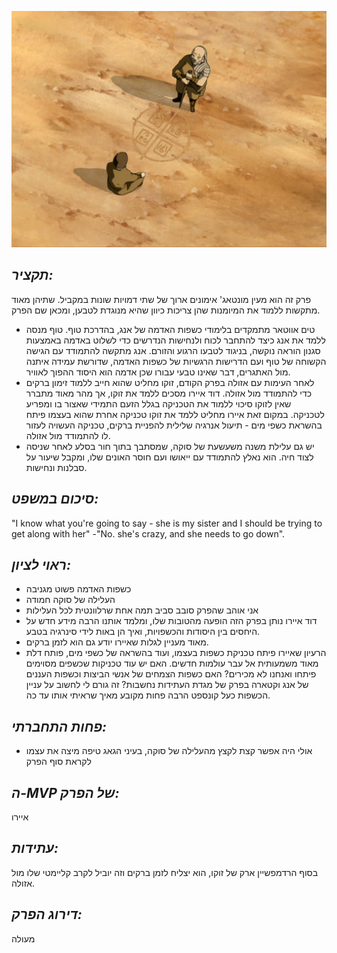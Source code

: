 ![](images/209.png "209")
## *תקציר:*
פרק זה הוא מעין מונטאג' אימונים ארוך של שתי דמויות שונות במקביל. שתיהן מאוד מתקשות ללמוד את המיומנות שהן צריכות כיוון שהיא מנוגדת לטבען, ומכאן שם הפרק.
- טים אווטאר מתמקדים בלימודי כשפות האדמה של אנג, בהדרכת טוף. טוף מנסה ללמד את אנג כיצד להתחבר לכוח ולנחישות הנדרשים כדי לשלוט באדמה באמצעות סגנון הוראה נוקשה, בניגוד לטבעו הרגוע והזורם. אנג מתקשה להתמודד עם הגישה הקשוחה של טוף ועם הדרישות הרגשיות של כשפות האדמה, שדורשת עמידה איתנה מול האתגרים, דבר שאינו טבעי עבורו שכן אדמה הוא היסוד ההפוך לאוויר.
- לאחר העימות עם אזולה בפרק הקודם, זוקו מחליט שהוא חייב ללמוד זימון ברקים כדי להתמודד מול אזולה. דוד איירו מסכים ללמד את זוקו, אך מהר מאוד מתברר שאין לזוקו סיכוי ללמוד את הטכניקה בגלל הזעם התמידי שאצור בו ומפריע לטכניקה. במקום זאת איירו מחליט ללמד את זוקו טכניקה אחרת שהוא בעצמו פיתח בהשראת כשפי מים - תיעול אנרגיה שלילית להפניית ברקים, טכניקה העשויה לעזור לו להתמודד מול אזולה.
- יש גם עלילת משנה משעשעת של סוקה, שמסתבך בתוך חור בסלע לאחר שניסה לצוד חיה. הוא נאלץ להתמודד עם ייאושו ועם חוסר האונים שלו, ומקבל שיעור על סבלנות ונחישות.


## *סיכום במשפט:*  
"I know what you're going to say - she is my sister and I should be trying to get along with her"
-"No. she's crazy, and she needs to go down".
## *ראוי לציון:*
- כשפות האדמה פשוט מגניבה
- העלילה של סוקה חמודה
- אני אוהב שהפרק סובב סביב תמה אחת שרלוונטית לכל העלילות
- דוד איירו נותן בפרק הזה הופעה מהטובות שלו, ומלמד אותנו הרבה מידע חדש על היחסים בין היסודות והכשפויות, ואיך הן באות לידי סינרגיה בטבע.
- מאוד מעניין לגלות שאיירו יודע גם הוא לזמן ברקים. 
- הרעיון שאיירו פיתח טכניקת כשפות בעצמו, ועוד בהשראה של כשפי מים, פותח דלת מאוד משמעותית אל עבר עולמות חדשים. האם יש עוד טכניקות שכשפים מסוימים פיתחו ואנחנו לא מכירים? האם כשפות הצמחים של אנשי הביצות וכשפות העננים של אנג וקטארה בפרק של מגדת העתידות נחשבות? זה גורם לי לחשוב על עניין הכשפות כעל קונספט הרבה פחות מקובע מאיך שראיתי אותו עד כה. 

## *פחות התחברתי:*
- אולי היה אפשר קצת לקצץ מהעלילה של סוקה, בעיני הגאג טיפה מיצה את עצמו לקראת סוף הפרק

## *ה-MVP של הפרק:* 
איירו

## *עתידות:*
בסוף הרדמפשיין ארק של זוקו, הוא יצליח לזמן ברקים וזה יוביל לקרב קליימטי שלו מול אזולה.

## *דירוג הפרק:*  
מעולה